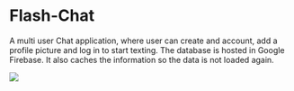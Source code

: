 # Flash-Chat
A multi user Chat application, where user can create and account, add a profile picture and log in to start texting.
The database is hosted in Google Firebase. It also caches the information so the data is not loaded again.

![](https://github.com/raj-shah14/Flash-Chat/flashchat.gif)
